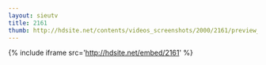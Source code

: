 ```yaml
---
layout: sieutv
title: 2161
thumb: http://hdsite.net/contents/videos_screenshots/2000/2161/preview_360p.mp4.jpg
---
```

{% include iframe src='http://hdsite.net/embed/2161' %}
 
